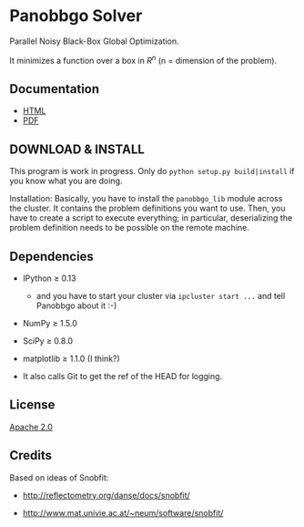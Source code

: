 # Panobbgo Solver

Parallel Noisy Black-Box Global Optimization.

It minimizes a function over a box in $R^n$ (n = dimension of the problem).

## Documentation

* [HTML](http://haraldschilly.github.com/panobbgo/html/)
* [PDF](http://haraldschilly.github.com/panobbgo/pdf/panobbgo.pdf)

## DOWNLOAD & INSTALL

This program is work in progress. Only do `python setup.py build|install` if you know what you are doing.

Installation: Basically, you have to install the `panobbgo_lib` module across the cluster.
It contains the problem definitions you want to use.
Then, you have to create a script to execute everything; in particular, deserializing the
problem definition needs to be possible on the remote machine.

## Dependencies

* IPython &ge; 0.13

  * and you have to start your cluster via `ipcluster start ...` and tell Panobbgo 
    about it :-)

* NumPy &ge; 1.5.0

* SciPy &ge; 0.8.0

* matplotlib &ge; 1.1.0 (I think?)

* It also calls Git to get the ref of the HEAD for logging.

## License

<a href="http://www.apache.org/licenses/LICENSE-2.0">Apache 2.0</a>

## Credits

Based on ideas of Snobfit:

* http://reflectometry.org/danse/docs/snobfit/

* http://www.mat.univie.ac.at/~neum/software/snobfit/

